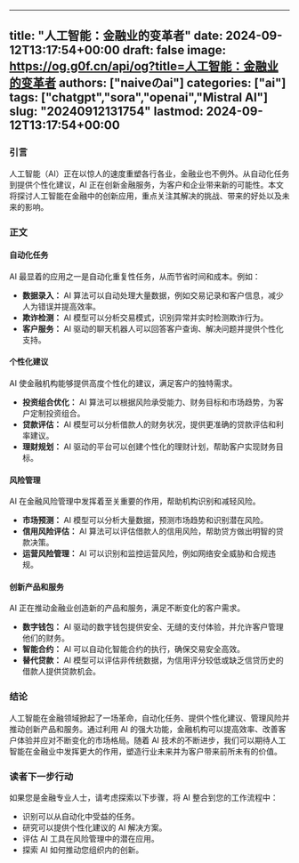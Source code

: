 
---
title: "人工智能：金融业的变革者"
date: 2024-09-12T13:17:54+00:00
draft: false
image: https://og.g0f.cn/api/og?title=人工智能：金融业的变革者
authors: ["naiveのai"]
categories: ["ai"]
tags: ["chatgpt","sora","openai","Mistral AI"]
slug: "20240912131754"
lastmod: 2024-09-12T13:17:54+00:00
---
### 引言

人工智能（AI）正在以惊人的速度重塑各行各业，金融业也不例外。从自动化任务到提供个性化建议，AI 正在创新金融服务，为客户和企业带来新的可能性。本文将探讨人工智能在金融中的创新应用，重点关注其解决的挑战、带来的好处以及未来的影响。

### 正文

#### 自动化任务

AI 最显着的应用之一是自动化重复性任务，从而节省时间和成本。例如：

- **数据录入：** AI 算法可以自动处理大量数据，例如交易记录和客户信息，减少人为错误并提高效率。
- **欺诈检测：** AI 模型可以分析交易模式，识别异常并实时检测欺诈行为。
- **客户服务：** AI 驱动的聊天机器人可以回答客户查询、解决问题并提供个性化支持。

#### 个性化建议

AI 使金融机构能够提供高度个性化的建议，满足客户的独特需求。

- **投资组合优化：** AI 算法可以根据风险承受能力、财务目标和市场趋势，为客户定制投资组合。
- **贷款评估：** AI 模型可以分析借款人的财务状况，提供更准确的贷款评估和利率建议。
- **理财规划：** AI 驱动的平台可以创建个性化的理财计划，帮助客户实现财务目标。

#### 风险管理

AI 在金融风险管理中发挥着至关重要的作用，帮助机构识别和减轻风险。

- **市场预测：** AI 模型可以分析大量数据，预测市场趋势和识别潜在风险。
- **信用风险评估：** AI 算法可以评估借款人的信用风险，帮助贷方做出明智的贷款决策。
- **运营风险管理：** AI 可以识别和监控运营风险，例如网络安全威胁和合规违规。

#### 创新产品和服务

AI 正在推动金融业创造新的产品和服务，满足不断变化的客户需求。

- **数字钱包：** AI 驱动的数字钱包提供安全、无缝的支付体验，并允许客户管理他们的财务。
- **智能合约：** AI 可以自动化智能合约的执行，确保交易安全高效。
- **替代贷款：** AI 模型可以评估非传统数据，为信用评分较低或缺乏信贷历史的借款人提供贷款机会。

### 结论

人工智能在金融领域掀起了一场革命，自动化任务、提供个性化建议、管理风险并推动创新产品和服务。通过利用 AI 的强大功能，金融机构可以提高效率、改善客户体验并应对不断变化的市场格局。随着 AI 技术的不断进步，我们可以期待人工智能在金融业中发挥更大的作用，塑造行业未来并为客户带来前所未有的价值。

### 读者下一步行动

如果您是金融专业人士，请考虑探索以下步骤，将 AI 整合到您的工作流程中：

- 识别可以从自动化中受益的任务。
- 研究可以提供个性化建议的 AI 解决方案。
- 评估 AI 工具在风险管理中的潜在应用。
- 探索 AI 如何推动您组织内的创新。